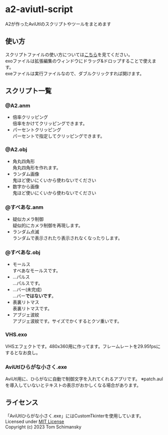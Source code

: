 # a2-aviutl-script
 A2が作ったAviUtlのスクリプトやツールをまとめます
## 使い方
スクリプトファイルの使い方については[こちら](https://scrapbox.io/aviutl/スクリプトの導入方法)を見てください。<br>
exoファイルは拡張編集のウィンドウにドラッグ&ドロップすることで使えます。<br>
exeファイルは実行ファイルなので、ダブルクリックすれば開けます。
## スクリプト一覧
### @A2.anm
- 倍率クリッピング<br>
  倍率をかけてクリッピングできます。
- パーセントクリッピング<br>
  パーセントで指定してクリッピングできます。
### @A2.obj
- 角丸四角形<br>
  角丸四角形を作れます。
- ランダム画像<br>
  鬼ほど使いにくいから使わないでください
- 数字から画像<br>
  鬼ほど使いにくいから使わないでください
### @すべあな.anm
- 疑似カメラ制御<br>
  疑似的にカメラ制御を再現します。
- ランダム点滅<br>
  ランダムで表示されたり表示されなくなったりします。
### @すべあな.obj
- モールス<br>
  すべあなモールスです。
- ...パルス<br>
  ...パルスです。
- ...バー(未完成)<br>
  ...バー**ではないです**。
- 表裏リトマス<br>
  表裏リトマスです。
- アブジェ波紋<br>
  アブジェ波紋です。サイズでかくするとクソ重いです。
### VHS.exo
VHSエフェクトです。480x360用に作ってます。フレームレートを29.95fpsにするとなお良し。
### AviUtlひらがな小さく.exe
AviUtl用に、ひらがなに自動で制御文字を入れてくれるアプリです。
※patch.aulを導入していないとテキストの表示がおかしくなる場合があります。

## ライセンス
「AviUtlひらがな小さく.exe」にはCustomTkinterを使用しています。<br>
Licensed under [MIT License](<https://github.com/TomSchimansky/CustomTkinter/blob/master/LICENSE>)<br>
Copyright (c) 2023 Tom Schimansky
